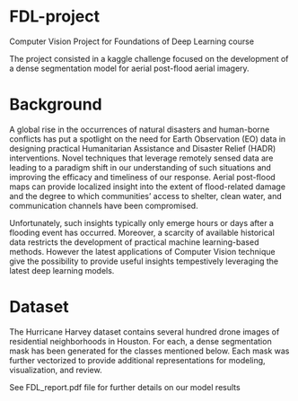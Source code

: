 # FDL-project
Computer Vision Project for Foundations of Deep Learning course

The project consisted in a kaggle challenge focused on the development of a dense segmentation model for aerial post-flood aerial imagery.

# Background
A global rise in the occurrences of natural disasters and human-borne conflicts has put a spotlight on the need for Earth Observation (EO) data in designing practical Humanitarian Assistance and Disaster Relief (HADR) interventions. Novel techniques that leverage remotely sensed data are leading to a paradigm shift in our understanding of such situations and improving the efficacy and timeliness of our response. Aerial post-flood maps can provide localized insight into the extent of flood-related damage and the degree to which communities’ access to shelter, clean water, and communication channels have been compromised. 

Unfortunately, such insights typically only emerge hours or days after a flooding event has occurred. Moreover, a scarcity of available historical data restricts the development of practical machine learning-based methods. However the latest applications of Computer Vision technique give the possibility to provide useful insights tempestively leveraging the latest deep learning models.

# Dataset
The Hurricane Harvey dataset contains several hundred drone images of residential neighborhoods in Houston. For each, a dense segmentation mask has been generated for the classes mentioned below. Each mask was further vectorized to provide additional representations for modeling, visualization, and review.

See FDL_report.pdf file for further details on our model results
